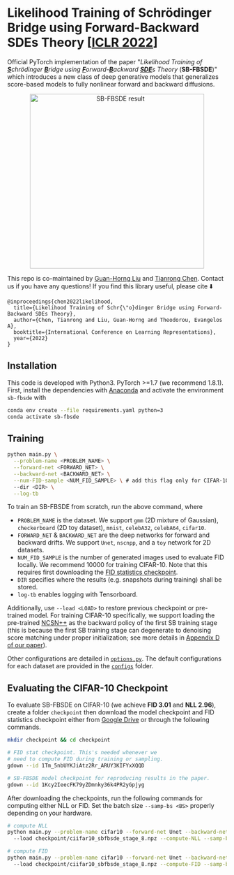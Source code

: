 # Likelihood Training of Schrödinger Bridge using Forward-Backward SDEs Theory [[ICLR 2022](https://arxiv.org/pdf/2110.11291.pdf)]

Official PyTorch implementation of the paper 
"_Likelihood Training of <ins>**S**</ins>chrödinger <ins>**B**</ins>ridge using <ins>**F**</ins>orward-<ins>**B**</ins>ackward <ins>**SDE**</ins>s Theory_ (**SB-FBSDE**)" which introduces
a new class of deep generative models that generalizes score-based models to fully nonlinear forward and backward diffusions.

<p align="center">
<img align="middle" src="./assets/schrodinger-bridge.gif" alt="SB-FBSDE result" width="400" />
</p>

This repo is co-maintained by [Guan-Horng Liu](https://ghliu.github.io/) and [Tianrong Chen](https://tianrongchen.github.io/). Contact us if you have any questions! If you find this library useful, please cite :arrow_down:
```
@inproceedings{chen2022likelihood,
  title={Likelihood Training of Schr{\"o}dinger Bridge using Forward-Backward SDEs Theory},
  author={Chen, Tianrong and Liu, Guan-Horng and Theodorou, Evangelos A},
  booktitle={International Conference on Learning Representations},
  year={2022}
}
```

## Installation

This code is developed with Python3. PyTorch >=1.7 (we recommend 1.8.1). First, install the dependencies with [Anaconda](https://www.anaconda.com/products/individual) and activate the environment `sb-fbsde` with
```bash
conda env create --file requirements.yaml python=3
conda activate sb-fbsde
```

## Training

```bash
python main.py \
  --problem-name <PROBLEM_NAME> \
  --forward-net <FORWARD_NET> \
  --backward-net <BACKWARD_NET> \
  --num-FID-sample <NUM_FID_SAMPLE> \ # add this flag only for CIFAR-10
  --dir <DIR> \
  --log-tb 
```
To train an SB-FBSDE from scratch, run the above command, where
- `PROBLEM_NAME` is the dataset. We support `gmm` (2D mixture of Gaussian), `checkerboard` (2D toy dataset), `mnist`, `celebA32`, `celebA64`, `cifar10`.
- `FORWARD_NET` & `BACKWARD_NET` are the deep networks for forward and backward drifts. We support `Unet`, `nscnpp`, and a `toy` network for 2D datasets.
- `NUM_FID_SAMPLE` is the number of generated images used to evaluate FID locally. We recommend 10000 for training CIFAR-10. Note that this requires first downloading the [FID statistics checkpoint](https://github.com/ghliu/SB-FBSDE#evaluating-the-cifar-10-checkpoint). 
- `DIR` specifies where the results (e.g. snapshots during training) shall be stored.
- `log-tb` enables logging with Tensorboard.

Additionally, use `--load <LOAD>` to restore previous checkpoint or pre-trained model.
For training CIFAR-10 specifically, we support loading the pre-trained [NCSN++](https://drive.google.com/drive/folders/1sP4GwvrYiI-sDPTp7sKYzsxJLGVamVMZ) as the backward policy of the first SB training stage (this is because the first SB training stage can degenerate to denoising score matching under proper initialization; see more details in [Appendix D of our paper](https://arxiv.org/pdf/2110.11291.pdf)).


Other configurations are detailed in [`options.py`](https://github.com/ghliu/SB-FBSDE/blob/main/options.py). The default configurations for each dataset are provided in the [`configs`](https://github.com/ghliu/SB-FBSDE/blob/main/configs) folder. 

## Evaluating the CIFAR-10 Checkpoint

To evaluate SB-FBSDE on CIFAR-10 (we achieve **FID 3.01** and **NLL 2.96**), create a folder `checkpoint` then download the model checkpoint and FID statistics checkpoint either from [Google Drive](https://drive.google.com/drive/folders/11yn3Aeq_KobGqntUqkz9mwuFLnpjGqq1?usp=sharing) or through the following commands.
```bash
mkdir checkpoint && cd checkpoint

# FID stat checkpoint. This's needed whenever we
# need to compute FID during training or sampling.
gdown --id 1Tm_5nbUYKJiAtz2Rr_ARUY3KIFYxXQQD 

# SB-FBSDE model checkpoint for reproducing results in the paper.
gdown --id 1Kcy2IeecFK79yZDmnky36k4PR2yGpjyg 
```

After downloading the checkpoints, run the following commands for computing either NLL or FID. Set the batch size `--samp-bs <BS>` properly depending on your hardware.
```bash
# compute NLL
python main.py --problem-name cifar10 --forward-net Unet --backward-net ncsnpp --dir ICLR-2022-reproduce
  --load checkpoint/ciifar10_sbfbsde_stage_8.npz --compute-NLL --samp-bs <BS>
```
```bash
# compute FID
python main.py --problem-name cifar10 --forward-net Unet --backward-net ncsnpp --dir ICLR-2022-reproduce
  --load checkpoint/ciifar10_sbfbsde_stage_8.npz --compute-FID --samp-bs <BS> --num-FID-sample 50000 --use-corrector --snr 0.15
```